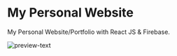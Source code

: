 # My Personal Website
My Personal Website/Portfolio with React JS & Firebase.



![preview-text](https://firebasestorage.googleapis.com/v0/b/react-portfolio-3169d.appspot.com/o/github%2Fportfolio-git.PNG?alt=media&token=1ca61df5-0b71-4deb-8375-99cd382aa985)
